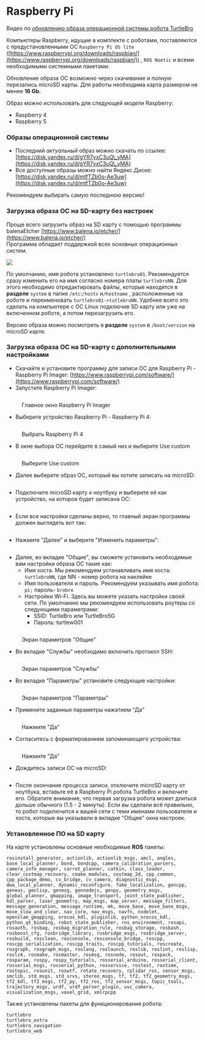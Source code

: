 # Raspberry Pi

Видео по [обновлению образа операционной системы робота TurtleBro](https://youtu.be/OGzLALB51Pc)

Компьютеры Raspberry, идущие в комплекте с роботами, поставляются с предустановленными ОС `Raspberry Pi OS lite` ([https://www.raspberrypi.org/downloads/raspbian/](https://www.raspberrypi.org/downloads/raspbian/)) , `ROS Noetic` и всеми необходимыми системными пакетами.

Обновление образа ОС возможно через скачивание и полную перезапись microSD карты. Для работы необходима карта размером не менее **16 Gb.**

Образ можно использовать для следующей модели Raspberry:

* Raspberry 4
* Raspberry 5

### Образы операционной системы

* Последний _актуальный_ образ можно скачать по ссылке: [https://disk.yandex.ru/d/gYR7yxC3uQ\_yMA](https://disk.yandex.ru/d/gYR7yxC3uQ\_yMA)
* Все доступные образы можно найти Яндекс.Диске: [https://disk.yandex.ru/d/mtfTZb0o-Ae3uw](https://disk.yandex.ru/d/mtfTZb0o-Ae3uw)

Рекомендуем выбирать самую последнюю версию!

### Загрузка образа ОС на SD-карту без настроек

Проще всего загрузить образ на SD карту с помощью программы balenaEtcher [https://www.balena.io/etcher/](https://www.balena.io/etcher/) \
Программа обладает поддержкой всех основных операционных систем.

![](../.gitbook/assets/Etcher.png)

По умолчанию, имя робота установлено `turtlebro01`. Рекомендуется сразу изменить его на имя согласно номера платы `turtlebroNN`. Для этого необходимо отредактировать файлы, которые находятся в **разделе** `system` в папке `/etc`:`/hosts` и`/hostname` , расположенные на роботе и переименовать `turtlebro01->tutlebroNN`. Удобнее всего это сделать на компьютере с ОС Linux подключив SD карту или уже на включенном роботе, а потом перезагрузить его.

Версию образа можно посмотреть в **разделе** `system` в `/boot/version` на microSD карте.

### Загрузка образа ОС на SD-карту с дополнительными настройками



* Скачайте и установите программу для записи ОС для Raspberry Pi - Raspberry Pi Imager: [https://www.raspberrypi.com/software/](https://www.raspberrypi.com/software/)
* Запустите Raspberry Pi Imager:

<figure><img src="../.gitbook/assets/image.png" alt=""><figcaption><p>Главное окно Raspberry Pi Imager</p></figcaption></figure>

* Выберите устройство Raspberry Pi - Raspberry Pi 4:

<figure><img src="../.gitbook/assets/1 (1).png" alt=""><figcaption><p>Выбрать Raspberry Pi 4</p></figcaption></figure>

* В окне выбора ОС перейдите в самый низ и выберите Use custom

<figure><img src="../.gitbook/assets/2.png" alt=""><figcaption><p>Выберите Use custom</p></figcaption></figure>

* Далее выберите образ ОС, который вы хотите записать на microSD:

<figure><img src="../.gitbook/assets/image (2).png" alt=""><figcaption></figcaption></figure>

* Подключите microSD карту к ноутбуку и выберите её как устройство, на которое будет записана ОС:

<figure><img src="../.gitbook/assets/image (3).png" alt=""><figcaption></figcaption></figure>

* Если все настройки сделаны верно, то главный экран программы должен выглядеть вот так:

<figure><img src="../.gitbook/assets/image (4).png" alt=""><figcaption></figcaption></figure>

* Нажмите "Далее" и выберите "Изменить параметры":

<figure><img src="../.gitbook/assets/3.png" alt=""><figcaption></figcaption></figure>

* Далее, во вкладке "Общие", вы сможете установить необходимые вам настройки образа ОС такие как:
  * Имя хоста. Мы рекомендуем устанавливать имя хоста: `turtlebroNN`, где NN - номер робота на наклейке
  * Имя пользователя и пароль. Рекомендуем указывать имя робота: `pi;` пароль- `brobro`
  * Настройки Wi-Fi. Здесь вы можете указать настройки своей сети. По умолчанию мы рекомендуем использовать роутеры со следующими параметрами:&#x20;
    * SSID: TurtleBro или TurtleBro5G
    * Пароль: turtlew001

<figure><img src="../.gitbook/assets/image (6).png" alt=""><figcaption><p>Экран параметров "Общие"</p></figcaption></figure>

* Во вкладке "Службы" необходимо включить протокол SSH:

<figure><img src="../.gitbook/assets/image (7).png" alt=""><figcaption><p>Экран параметров "Службы"</p></figcaption></figure>

* Во вкладке "Параметры" установите следующие настройки:

<figure><img src="../.gitbook/assets/image (8).png" alt=""><figcaption><p>Экран параметров "Параметры"</p></figcaption></figure>

* Примените заданные параметры нажатием "Да"

<figure><img src="../.gitbook/assets/4.png" alt=""><figcaption><p>Нажмите "Да"</p></figcaption></figure>

* Согласитесь с форматированием запоминающего устройства:

<figure><img src="../.gitbook/assets/5.png" alt=""><figcaption><p>Нажмите "Да"</p></figcaption></figure>

* Дождитесь записи ОС на microSD:

<figure><img src="../.gitbook/assets/image (9).png" alt=""><figcaption></figcaption></figure>

* После окончания процесса записи, отключите microSD карту от ноутбука, вставьте её в Raspberry Pi робота TurtleBro и включите его. Обратите внимание, что первая загрузка робота может длиться дольше обычного (1.5 - 2 минуты). Если вы сделали всё правильно, то робот подключится к вашей сети с теми именами пользователя и хоста, которые вы указывали в вкладке "Общее" окна настроек.

### Установленное ПО на SD карту

На карте установлены основные необходимые **ROS** пакеты:

`rosinstall_generator, actionlib, actionlib_msgs, amcl, angles, base_local_planner, bond, bondcpp, camera_calibration_parsers, camera_info_manager, carrot_planner, catkin, class_loader, clear_costmap_recovery, cmake_modules, costmap_2d, cpp_common, cpp_package_demo, cv_bridge, cv_camera, diagnostic_msgs, dwa_local_planner, dynamic_reconfigure, fake_localization, gencpp, geneus, genlisp, genmsg, gennodejs, genpy, geometry_msgs, global_planner, gmapping, image_transport, joint_state_publisher, kdl_parser, laser_geometry, map_msgs, map_server, message_filters, message_generation, message_runtime, mk, move_base, move_base_msgs, move_slow_and_clear, nav_core, nav_msgs, navfn, nodelet, openslam_gmapping, orocos_kdl, pluginlib, python_orocos_kdl, python_qt_binding, robot_state_publisher, ros_environment, rosapi, rosauth, rosbag, rosbag_migration_rule, rosbag_storage, rosbash, rosboost_cfg, rosbridge_library, rosbridge_msgs, rosbridge_server, rosbuild, rosclean, rosconsole, rosconsole_bridge, roscpp, roscpp_serialization, roscpp_traits, roscpp_tutorials, roscreate, rosgraph, rosgraph_msgs, roslang, roslaunch, roslib, roslint, roslisp, roslz4, rosmake, rosmaster, rosmsg, rosnode, rosout, rospack, rosparam, rospy, rospy_tutorials, rosserial_arduino, rosserial_client, rosserial_msgs, rosserial_python, rosservice, rostest, rostime, rostopic, rosunit, roswtf, rotate_recovery, rplidar_ros, sensor_msgs, smclib, std_msgs, std_srvs, stereo_msgs, tf, tf2, tf2_geometry_msgs, tf2_kdl, tf2_msgs, tf2_py, tf2_ros, tf2_sensor_msgs, topic_tools, trajectory_msgs, urdf, urdf_parser_plugin, uvc_camera, visualization_msgs, voxel_grid, xmlrpcpp`

Также установлены пакеты для функционирования робота:&#x20;

`turtlebro`\
`turtlebro_extra`\
`turtlebro_navigation`\
`turtlebro_web`
